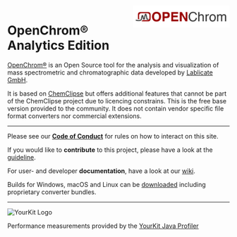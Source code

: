 <img src="OpenChrom.png" height="50" align="right">

# OpenChrom® Analytics Edition

[OpenChrom®](https://en.wikipedia.org/wiki/OpenChrom) is an Open Source tool for the analysis and visualization of mass spectrometric and chromatographic data developed by [Lablicate GmbH](https://lablicate.com).

It is based on [ChemClipse](https://github.com/eclipse/chemclipse) but offers additional features that cannot be part of the ChemClipse project due to licencing constrains. This is the free base version provided to the community. It does not contain vendor specific file format converters nor commercial extensions.

---

Please see our **[Code of Conduct](https://github.com/OpenChrom/openchrom/blob/develop/CODE_OF_CONDUCT.md)** for rules on how to interact on this site.

If you would like to **contribute** to this project, please have a look at the [guideline](https://github.com/OpenChrom/openchrom/blob/develop/CONTRIBUTING.md).

For user- and developer **documentation**, have a look at our [wiki](https://github.com/OpenChrom/openchrom/wiki).

Builds for Windows, macOS and Linux can be [downloaded](https://www.lablicate.com/platform/openchrom/download) including proprietary converter bundles.

---

![YourKit Logo](https://www.yourkit.com/images/yklogo.png)

Performance measurements provided by the [YourKit Java Profiler](https://www.yourkit.com/java/profiler/)
